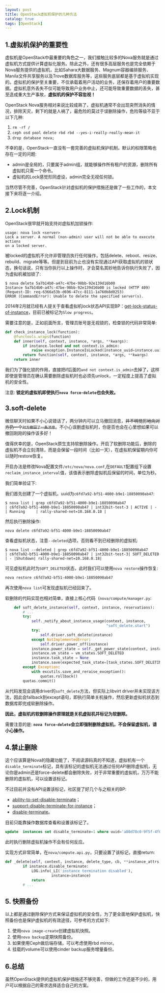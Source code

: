 ```yaml
---
layout: post
title: OpenStack虚拟机保护的几种方法
catalog: true
tags: [OpenStack]
---
```


## 1.虚拟机保护的重要性

虚拟机是OpenStack中最重要的角色之一，我们接触比较多的Nova服务就是通过虚拟机方式提供计算虚拟化服务。除此之外，还有很多高层服务也是完全依赖于Nova服务提供的虚拟机，比如Sahara大数据服务、Magnum容器编排服务、Manila文件共享服务以及Trove数据库服务等，这些服务底层都是基于虚拟机实现的。虚拟机的保护至关重要，不仅承载着用户活动的业务，还保存着用户的重要数据。虚拟机意外丢失不仅可能导致用户业务中止，还可能导致重要数据的丢失，甚至造成重大生产事故，**虚拟机的保护不容忽视！**

OpenStack Nova服务相对来说比较成熟了，虚拟机通常不会出现突然消失的情况，排除天灾，剩下的就是人祸了，最危险的莫过于误删除操作，危险等级不亚于以下几种:

1. `rm -rf /`
2. `ceph osd pool delete rbd rbd --yes-i-really-really-mean-it`
3. `drop database nova;`

不幸的是，OpenStack一直没有一套完善的虚拟机保护机制，默认的权限策略也存在一定的问题:

* admin是全局的，只要属于admin组，就能够操作所有租户的资源，删除所有虚拟机只需一个命令。
* 虚拟机的Lock感觉形同虚设，admin完全无视任何锁。

当然尽管不完善，OpenStack针对虚拟机的保护措施还是做了一些工作的，本文接下来将逐一介绍。

## 2.Lock机制

OpenStack很早就开始支持对虚拟机加锁操作:

```
usage: nova lock <server>
Lock a server. A normal (non-admin) user will not be able to execute actions
on a locked server.
```

被locked的虚拟机不允许非管理员执行任何操作，包括delete、reboot、resize、rebuild、migrate等等。但是到目前为止也没有实现通过API获取虚拟机的锁状态，换句话说，只有当你执行以上操作时，才会莫名其妙地告诉你执行失败了，因为虚拟机被加锁了:

```
$ nova delete 5a7b14b0-a47c-47be-98bb-92e139d16b00
Instance 5a7b14b0-a47c-47be-98bb-92e139d16b00 is locked (HTTP 409) (Request-ID: req-6366a53b-d696-47cc-8111-1a760b8d0253)
ERROR (CommandError): Unable to delete the specified server(s).
```

2014年2月就已经有人提关于查看虚拟机lock状态API实现BP：[get-lock-status-of-instance](https://blueprints.launchpad.net/nova/+spec/get-lock-status-of-instance)，目前已被标记为`Slow progress`。

需要注意的是，正如前面所言，管理员账号是无视锁的，检查锁的代码非常简单:

```python
def check_instance_lock(function):
    @functools.wraps(function)
    def inner(self, context, instance, *args, **kwargs):
        if instance.locked and not context.is_admin:
            raise exception.InstanceIsLocked(instance_uuid=instance.uuid)
        return function(self, context, instance, *args, **kwargs)
    return inner
```

我们为了强化锁的作用，直接把if后面的`and not context.is_admin`去掉了，这样即使是管理员在确认需要删除虚拟机时也必须先unlock，一定程度上提高了虚拟机的安全性。

注意: **锁定的虚拟机即使执行`nova force-delete`也会失败。**

## 3.soft-delete

微信聊天时如果不小心说错话了，两分钟内可以立马撤回消息，~~并不明觉厉地向对方扔一个`对方撤回了一条消息`~~。不小心误删虚拟机时，你是否也会在心里想如果可以撤回刚刚的操作该多好！

值得庆幸的是，OpenStack原生支持软删除操作。开启了软删除功能后，删除的虚拟机不会立刻清除，而是会保留一段时间（比如一天），在虚拟机保留期内你可以随时restore恢复。

开启办法是修改Nova配置文件`/etc/nova/nova.conf`,在`DEFAULT`配置组下设置`reclaim_instance_interval`值，该值表示删除虚拟机后保留的时间，单位为秒。

我们简单验证下:

我们首先创建了一个虚拟机，uuid为`c6fd7a92-bf51-4000-b9e1-18850090ab47`:

```
$ nova list | grep c6fd7a92-bf51-4000-b9e1-18850090ab47
| c6fd7a92-bf51-4000-b9e1-18850090ab47 | int32bit-test-3 | ACTIVE | -          | Running     | rally-shared-net=10.168.0.18 |
```

然后执行删除操作:

```
nova delete c6fd7a92-bf51-4000-b9e1-18850090ab47
```

查看虚拟机状态，注意`--deleted`选项，否则看不到已经删除的虚拟机:

```
$ nova list --deleted | grep c6fd7a92-bf51-4000-b9e1-18850090ab47
| c6fd7a92-bf51-4000-b9e1-18850090ab47 | int32bit-test-3| SOFT_DELETED | - |Shutdown| rally-shared-net=10.168.0.18|
```

可见虚拟机此时为`SOFT_DELETED`状态，此时我们可以使用`nova restore`操作恢复:

```bash
nova restore c6fd7a92-bf51-4000-b9e1-18850090ab47
```

再次使用`nova list`可发现虚拟机已经回来了。

软删除的代码实现也相对简单，直接上核心代码（`nova/compute/manager.py`:

```python
    def soft_delete_instance(self, context, instance, reservations):
        # ...
        try:
            self._notify_about_instance_usage(context, instance,
                                              "soft_delete.start")
            try:
                self.driver.soft_delete(instance)
            except NotImplementedError:
                self.driver.power_off(instance)
            instance.power_state = self._get_power_state(context, instance)
            instance.vm_state = vm_states.SOFT_DELETED
            instance.task_state = None
            instance.save(expected_task_state=[task_states.SOFT_DELETING])
        except Exception:
            with excutils.save_and_reraise_exception():
                quotas.rollback()
        quotas.commit()
```

从代码发现会调用driver的`soft_delete`方法，但实际上libvirt driver并未实现该方法，因此会fallback到except语句，即执行简单关机操作，然后更新虚拟机状态到数据库即完成软删除操作。

**因此，虚拟机的软删除操作原理就是关机虚拟机并标记为软删除。**

需要注意的是: **`nova force-delete`会立即强制删除虚拟机，不会保留虚拟机，请小心操作。**

## 4.禁止删除

这个应该算是Nova的隐藏功能了，不阅读源码真的不知道，虚拟机有一个`disable_terminate`标记，具有该标记的虚拟机无法通过任何API删除虚拟机，无论你是admin还是force-delete都会删除失败，对于非常重要的虚拟机，万万不能删除的虚拟机，可以设置该标记。

不过目前并没有API设置该标记，社区提了好几个与之相关的BP:

* [ability-to-set-disable-terminate](https://blueprints.launchpad.net/nova/+spec/ability-to-set-disable-terminate)；
* [support-disable-terminate-for-instance](https://blueprints.launchpad.net/nova/+spec/support-disable-terminate-for-instance)；
* [disable-terminate](https://blueprints.launchpad.net/nova/+spec/disable-terminate)。

目前只能靠操作数据库查看和设置该标记了。

```sql
update  instances set disable_terminate=1 where uuid='a80d78c0-9f5f-4f01-8ace-72a5133a4763';
```

此时执行删除虚拟机操作不会有任何反应。

实现方式非常简单，在`nova/compute.api.py`，只要设置了该标记，直接return:

```python
def _delete(self, context, instance, delete_type, cb, **instance_attrs):
        if instance.disable_terminate:
            LOG.info(_LI('instance termination disabled'),
                     instance=instance)
            return
        # ...
```

## 5. 快照备份

以上都是通过删除保护方式来保证虚拟机的安全性，为了更全面地保护虚拟机，快照备份也是保护虚拟机的有效途径，可参考的方式如下:

1. 使用`nova image-create`创建虚拟机快照。
2. 使用`nova backup`定期快照备份。
3. 如果使用Ceph做后端存储，可以考虑使用rbd mirror。
4. 挂载的volume可以使用cinder backup服务增量备份。

## 6.总结

虽然OpenStack提供的虚拟机保护措施还不够完善，但做的工作还是不少的，用户可以根据自己的需求选择适合自己的方案。
